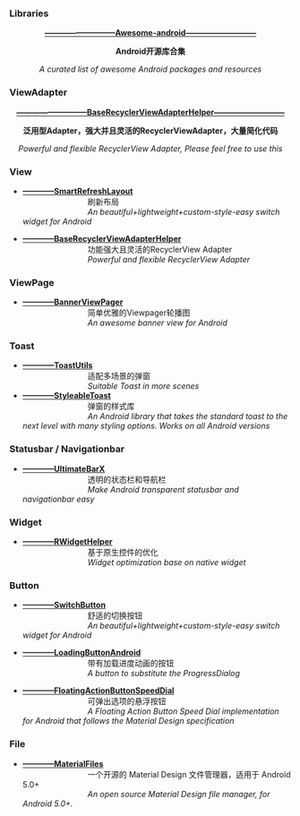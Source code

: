 ### Libraries
  <p align="center">
    <a href="https://snowdream86.gitbooks.io/awesome-android/content">
      <b>—————————Awesome-android—————————</b>
    </a>
   </p>
  <p align="center"><b>Android开源库合集</b></p>
  <p align="center"><i>A curated list of awesome Android packages and resources</i></p>


### ViewAdapter
  <p align="center">
    <a href="https://github.com/CymChad/BaseRecyclerViewAdapterHelper">
      <b>—————————BaseRecyclerViewAdapterHelper—————————</b>
    </a>
   </p>
  <p align="center"><b>泛用型Adapter，强大并且灵活的RecyclerViewAdapter，大量简化代码 </b></p>
  <p align="center"><i>Powerful and flexible RecyclerView Adapter, Please feel free to use this</i></p>



### View
* **[————SmartRefreshLayout](https://github.com/scwang90/SmartRefreshLayout)**                      <br>&emsp;&emsp;&emsp;&emsp;&emsp;&emsp;&emsp;&emsp;
  刷新布局                                                                                           <br>&emsp;&emsp;&emsp;&emsp;&emsp;&emsp;&emsp;&emsp;
  <i>An beautiful+lightweight+custom-style-easy switch widget for Android</i>
  
* **[————BaseRecyclerViewAdapterHelper](https://github.com/CymChad/BaseRecyclerViewAdapterHelper)**     <br>&emsp;&emsp;&emsp;&emsp;&emsp;&emsp;&emsp;&emsp;
  功能强大且灵活的RecyclerView Adapter                                                                    <br>&emsp;&emsp;&emsp;&emsp;&emsp;&emsp;&emsp;&emsp;
  <i>Powerful and flexible RecyclerView Adapter</i>

### ViewPage
* **[————BannerViewPager](https://github.com/zhpanvip/BannerViewPager)**                                <br>&emsp;&emsp;&emsp;&emsp;&emsp;&emsp;&emsp;&emsp;
  简单优雅的Viewpager轮播图                                                                               <br>&emsp;&emsp;&emsp;&emsp;&emsp;&emsp;&emsp;&emsp;
  <i>An awesome banner view for Android</i>

### Toast
* **[————ToastUtils](https://github.com/getActivity/ToastUtils)**                                       <br>&emsp;&emsp;&emsp;&emsp;&emsp;&emsp;&emsp;&emsp;
  适配多场景的弹窗                                                                                        <br>&emsp;&emsp;&emsp;&emsp;&emsp;&emsp;&emsp;&emsp;
  <i>Suitable Toast in more scenes</i>
* **[————StyleableToast](https://github.com/Muddz/StyleableToast)**                                     <br>&emsp;&emsp;&emsp;&emsp;&emsp;&emsp;&emsp;&emsp;
  弹窗的样式库                                                                                       <br>&emsp;&emsp;&emsp;&emsp;&emsp;&emsp;&emsp;&emsp;
  <i>An Android library that takes the standard toast to the next level with many styling options. Works on all Android versions</i>


### Statusbar / Navigationbar
* **[————UltimateBarX](https://github.com/Zackratos/UltimateBarX)**                                     <br>&emsp;&emsp;&emsp;&emsp;&emsp;&emsp;&emsp;&emsp;
  透明的状态栏和导航栏                                                                                    <br>&emsp;&emsp;&emsp;&emsp;&emsp;&emsp;&emsp;&emsp;
  <i>Make Android transparent statusbar and navigationbar easy</i>
### Widget
* **[————RWidgetHelper](https://github.com/RuffianZhong/RWidgetHelper)**                                <br>&emsp;&emsp;&emsp;&emsp;&emsp;&emsp;&emsp;&emsp;
  基于原生控件的优化                                                                                      <br>&emsp;&emsp;&emsp;&emsp;&emsp;&emsp;&emsp;&emsp;
  <i>Widget optimization base on native widget</i>

### Button
* **[————SwitchButton](https://github.com/zcweng/SwitchButton)**                                        <br>&emsp;&emsp;&emsp;&emsp;&emsp;&emsp;&emsp;&emsp;
  舒适的切换按钮                                                                                          <br>&emsp;&emsp;&emsp;&emsp;&emsp;&emsp;&emsp;&emsp;
  <i>An beautiful+lightweight+custom-style-easy switch widget for Android</i>

* **[————LoadingButtonAndroid](https://github.com/leandroBorgesFerreira/LoadingButtonAndroid)**         <br>&emsp;&emsp;&emsp;&emsp;&emsp;&emsp;&emsp;&emsp;
  带有加载进度动画的按钮                                                                                  <br>&emsp;&emsp;&emsp;&emsp;&emsp;&emsp;&emsp;&emsp;
  <i>A button to substitute the ProgressDialog</i>
  
* **[————FloatingActionButtonSpeedDial](https://github.com/leinardi/FloatingActionButtonSpeedDial)**    <br>&emsp;&emsp;&emsp;&emsp;&emsp;&emsp;&emsp;&emsp;
  可弹出选项的悬浮按钮                                                                                    <br>&emsp;&emsp;&emsp;&emsp;&emsp;&emsp;&emsp;&emsp;
  <i>A Floating Action Button Speed Dial implementation for Android that follows the Material Design specification</i>

### File
* **[————MaterialFiles](https://github.com/zhanghai/MaterialFiles)**                                    <br>&emsp;&emsp;&emsp;&emsp;&emsp;&emsp;&emsp;&emsp;
  一个开源的 Material Design 文件管理器，适用于 Android 5.0+                                               <br>&emsp;&emsp;&emsp;&emsp;&emsp;&emsp;&emsp;&emsp;
  <i>An open source Material Design file manager, for Android 5.0+.</i>
